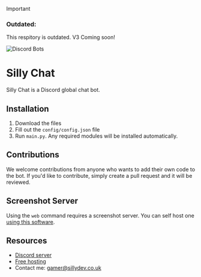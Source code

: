 > [!IMPORTANT]
>
> ### Outdated:
>
> This respitory is outdated. V3 Coming soon!

![Discord Bots](https://top.gg/api/widget/1051199485168066610.svg)
# Silly Chat

Silly Chat is a Discord global chat bot.

## Installation

1. Download the files
2. Fill out the `config/config.json` file
3. Run `main.py`. Any required modules will be installed automatically.

## Contributions

We welcome contributions from anyone who wants to add their own code to the bot. If you'd like to contribute, simply create a pull request and it will be reviewed.

## Screenshot Server

Using the `web` command requires a screenshot server. You can self host one [using this software](https://github.com/browserless/chrome).

## Resources

- [Discord server](https://discord.gg/sillydev)
- [Free hosting](https://sillydev.co.uk)
- Contact me: gamer@sillydev.co.uk

